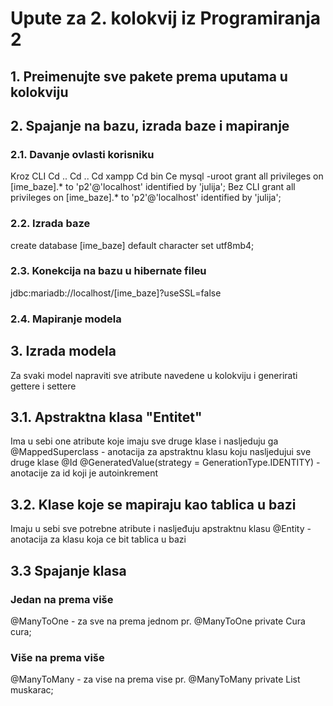 # Upute za 2. kolokvij iz Programiranja 2

## 1. Preimenujte sve pakete prema uputama u kolokviju
## 2. Spajanje na bazu, izrada baze i mapiranje
### 2.1. Davanje ovlasti korisniku
Kroz CLI
Cd ..
Cd ..
Cd xampp
Cd bin
Ce mysql  -uroot
grant all privileges on [ime_baze].* to 'p2'@'localhost' identified by 'julija';
Bez CLI
grant all privileges on [ime_baze].* to 'p2'@'localhost' identified by 'julija';
### 2.2. Izrada baze
create database [ime_baze] default character set utf8mb4;
### 2.3. Konekcija na bazu u hibernate fileu
<property name="connection.url">jdbc:mariadb://localhost/[ime_baze]?useSSL=false</property>
### 2.4. Mapiranje modela
<mapping class="[klasa].[podklasa].[model]" />



## 3. Izrada modela
Za svaki model napraviti sve atribute navedene u kolokviju i generirati gettere i settere
## 3.1. Apstraktna klasa "Entitet"
Ima u sebi one atribute koje imaju sve druge klase i nasljeduju ga
@MappedSuperclass - anotacija za apstraktnu klasu koju nasljedujui sve druge klase
@Id
@GeneratedValue(strategy = GenerationType.IDENTITY) - anotacije za id koji je autoinkrement
## 3.2. Klase koje se mapiraju kao tablica u bazi
Imaju u sebi sve potrebne atribute i nasljeđuju apstraktnu klasu
@Entity - anotacija za klasu koja ce bit tablica u bazi
## 3.3 Spajanje klasa
### Jedan na prema više
@ManyToOne - za sve na prema jednom pr. @ManyToOne
    private Cura cura;
    
### Više na prema više
@ManyToMany - za vise na prema vise pr. @ManyToMany
    private List<Muskarac> muskarac;





